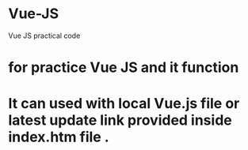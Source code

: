 # Vue-JS
Vue JS practical code
# for practice Vue JS and it function 
# It can used with local Vue.js file or latest update link provided inside index.htm file . 
